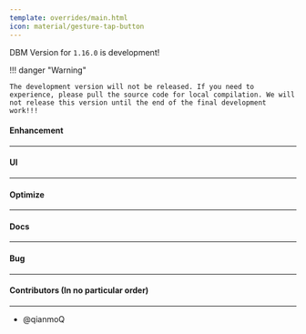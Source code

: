 ```yaml
---
template: overrides/main.html
icon: material/gesture-tap-button
---
```


DBM Version for `1.16.0` is development!

!!! danger "Warning"

    The development version will not be released. If you need to experience, please pull the source code for local compilation. We will not release this version until the end of the final development work!!!

#### Enhancement

---

#### UI

---

#### Optimize

----

#### Docs

---

#### Bug

---

#### Contributors (In no particular order)

---

- @qianmoQ
